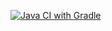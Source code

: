 [![Java CI with Gradle](https://github.com/JuliaHoney80/TestWeb/actions/workflows/gradle-publish.yml/badge.svg)](https://github.com/JuliaHoney80/TestWeb/actions/workflows/gradle-publish.yml)
